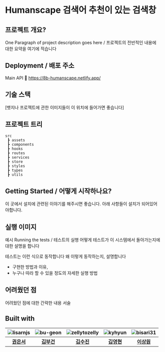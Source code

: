 # Humanscape 검색어 추천이 있는 검색창

## 프로젝트 개요?
One Paragraph of project description goes here / 프로젝트의 전반적인 내용에 대한 요약을 여기에 적습니다

## Deployment / 배포 주소
Main API 🔗 https://8b-humanscape.netlify.app/

## 기술 스택
[뱃지나 프로젝트에 관한 이미지들이 이 위치에 들어가면 좋습니다]

## 프로젝트 트리

```
src
 ┣ assets
 ┣ components
 ┣ hooks
 ┣ routes
 ┣ services
 ┣ store
 ┣ styles
 ┣ types
 ┣ utils
```

## Getting Started / 어떻게 시작하나요?
이 곳에서 설치에 관련된 이야기를 해주시면 좋습니다.
아래 사항들이 설치가 되어있어야합니다.


## 실행 이미지
예시
Running the tests / 테스트의 실행
어떻게 테스트가 이 시스템에서 돌아가는지에 대한 설명을 합니다

테스트는 이런 식으로 동작합니다
왜 이렇게 동작하는지, 설명합니다

- 구현한 방법과 이유, 
- 누구나 따라 할 수 있을 정도의 자세한 실행 방법

## 어려웠던 점
어려웠던 점에 대한 간략한 내용 서술

## Built with
|![lisarnjs](https://avatars.githubusercontent.com/u/92686349?v=4)|![bu-geon](https://avatars.githubusercontent.com/u/87363088?v=4)|![zellytozelly](https://avatars.githubusercontent.com/u/51311690?v=4)|![kyhyun](https://avatars.githubusercontent.com/u/77887712?v=4)|![bisari31](https://avatars.githubusercontent.com/u/98396758?v=4)|
|:---:|:---:|:---:|:---:|:---:|
|[**권은서**](https://github.com/lisarnjs)|[**김부건**](https://github.com/bu-geon)|[**김수진**](https://github.com/zellytozelly)|[**김영현**](https://github.com/kyhyun)|[**이상원**](https://github.com/bisari31)|
